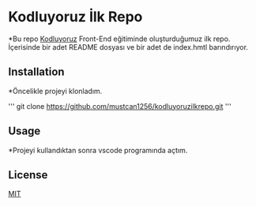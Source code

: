 # Kodluyoruz İlk Repo

*Bu repo [Kodluyoruz](https://kodluyoruz.org) Front-End eğitiminde oluşturduğumuz ilk repo. İçerisinde bir adet README dosyası ve bir adet de index.hmtl barındırıyor.

## Installation

*Öncelikle projeyi klonladım.

'''
git clone https://github.com/mustcan1256/kodluyoruzilkrepo.git
'''

## Usage

*Projeyi kullandıktan sonra vscode programında açtım.

## License

[MIT](https://choosealicense.com/)
